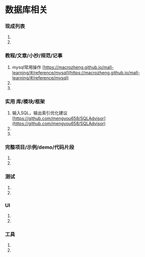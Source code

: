 # 数据库相关

### 现成列表

1.
1.

### 教程/文章/小抄/规范/记事

1. mysql常用操作
   [https://macrozheng.github.io/mall-learning/#/reference/mysql](https://macrozheng.github.io/mall-learning/#/reference/mysql)
1.
1.

### 实用 库/模块/框架

1. 输入SQL，输出索引优化建议
   [https://github.com/mengyou658/SQLAdvisor](https://github.com/mengyou658/SQLAdvisor)
1.
1.

### 完整项目/示例/demo/代码片段

1.
1.

### 测试

1.
1.

### UI

1.
1.

### 工具

1.
1. 
